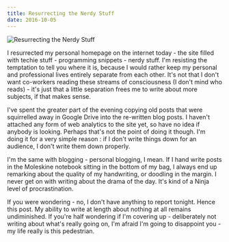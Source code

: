 ```yaml
---
title: Resurrecting the Nerdy Stuff
date: 2016-10-05
---
```


![Resurrecting the Nerdy Stuff](https://source.unsplash.com/4v9Kk01mEbY/1600x900)

I resurrected my personal homepage on the internet today - the site filled with techie stuff - programming snippets - nerdy stuff. I'm resisting the temptation to tell you where it is, because I would rather keep my personal and professional lives entirely separate from each other. It's not that I don't want co-workers reading these streams of consciousness (I don't mind who reads) - it's just that a little separation frees me to write about more subjects, if that makes sense.

I've spent the greater part of the evening copying old posts that were squirrelled away in Google Drive into the re-written blog posts. I haven't attached any form of web analytics to the site yet, so have no idea if anybody is looking. Perhaps that's not the point of doing it though. I'm doing it for a very simple reason : if I don't write things down for an audience, I don't write them down properly.

I'm the same with blogging - personal blogging, I mean. If I hand write posts in the Moleskine notebook sitting in the bottom of my bag, I always end up remarking about the quality of my handwriting, or doodling in the margin. I never get on with writing about the drama of the day. It's kind of a Ninja level of procrastination.

If you were wondering - no, I don't have anything to report tonight. Hence this post. My ability to write at length about nothing at all remains undiminished. If you're half wondering if I'm covering up - deliberately not writing about what's really going on, I'm afraid I'm going to disappoint you - my life really is this pedestrian.